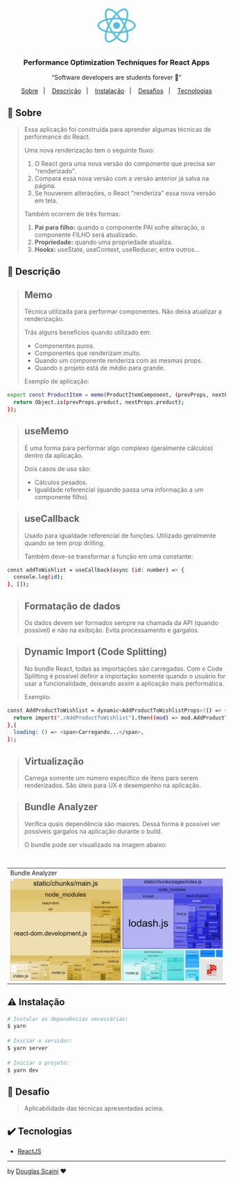 <h1 align="center"><img src="./.github/logo.svg" width="100px"/></h1>

<h3 align="center">Performance Optimization Techniques for React Apps</h3>

<p align="center">“Software developers are students forever 🧠”</p>

<p align="center">
  <a href="#about">Sobre</a>&nbsp;&nbsp;&nbsp;|&nbsp;&nbsp;&nbsp;
  <a href="#description">Descrição</a>&nbsp;&nbsp;&nbsp;|&nbsp;&nbsp;&nbsp;
  <a href="#install">Instalação</a>&nbsp;&nbsp;&nbsp;|&nbsp;&nbsp;&nbsp;
  <a href="#challenge">Desafios</a>&nbsp;&nbsp;&nbsp;|&nbsp;&nbsp;&nbsp;
  <a href="#technologies">Tecnologias</a>
</p>

## :speech_balloon: Sobre <a name="about"></a>

> Essa aplicação foi construída para aprender algumas técnicas de performance do React.
>
> Uma nova renderização tem o seguinte fluxo:
>
> 1. O React gera uma nova versão do componente que precisa ser "renderizado".
> 2. Compara essa nova versão com a versão anterior já salva na página.
> 3. Se houverem alterações, o React "renderiza" essa nova versão em tela.
>
> Também ocorrem de três formas:
>
> 1. **Pai para filho:** quando o componente PAI sofre alteração, o componente FILHO será atualizado.
> 2. **Propriedade:** quando uma propriedade atualiza.
> 3. **Hooks:** useState, useContext, useReducer, entre outros...

## :speech_balloon: Descrição <a name="description"></a>

> ## Memo
>
> Técnica utilizada para performar componentes. Não deixa atualizar a renderização.
>
> Trás alguns benefícios quando utilizado em:
>
> - Componentes puros.
> - Componentes que renderizam muito.
> - Quando um componente renderiza com as mesmas props.
> - Quando o projeto está de médio para grande.
>
> Exemplo de aplicação:

```bash
export const ProductItem = memo(ProductItemComponent, (prevProps, nextProps) => {
  return Object.is(prevProps.product, nextProps.product);
});
```

> ## useMemo
>
> É uma forma para performar algo complexo (geralmente cálculos) dentro da aplicação.
>
> Dois casos de uso são:
>
> - Cálculos pesados.
> - Igualdade referencial (quando passa uma informação a um componente filho).

> ## useCallback
>
> Usado para igualdade referencial de funções. Utilizado geralmente quando se tem prop drilling.
>
> Também deve-se transformar a função em uma constante:

```bash
const addToWishlist = useCallback(async (id: number) => {
  console.log(id);
}, []);
```

> ## Formatação de dados
>
> Os dados devem ser formados sempre na chamada da API (quando possível) e não na exibição. Evita processamento e gargalos.

> ## Dynamic Import (Code Splitting)
>
> No bundle React, todas as importações são carregadas.
> Com o Code Splitting é possível definir a importação somente quando o usuário for usar a funcionalidade, deixando assim a aplicação mais performática.
>
> Exemplo:

```bash
const AddProductToWishlist = dynamic<AddProductToWishlistProps>(() => {
  return import("./AddProductToWishlist").then((mod) => mod.AddProductToWishlist);
},{
  loading: () => <span>Carregando...</span>,
});
```

> ## Virtualização
>
> Carrega somente um número específico de itens para serem renderizados. São úteis para UX e desempenho na aplicação.

> ## Bundle Analyzer
>
> Verifica quais dependência são maiores. Dessa forma é possível ver possíveis gargalos na aplicação durante o build.
>
> O bundle pode ser visualizado na imagem abaixo:

<br />
<table>
  <tr>
    <td colspan="1">Bundle Analyzer</td>
  </tr>
  <tr>
    <td><img src="./.github/bundle.png" width="100%" /></td></td>
  </tr>
</table>

## :warning: Instalação <a name="install"></a>

```bash
# Instalar as dependências necessárias:
$ yarn

# Iniciar o servidor:
$ yarn server

# Iniciar o projeto:
$ yarn dev

```

## :triangular_flag_on_post: Desafio <a name="challenge"></a>

> Aplicabilidade das técnicas apresentadas acima.

## :heavy_check_mark: Tecnologias <a name="technologies"></a>

- [ReactJS](https://pt-br.reactjs.org/)

---

by [Douglas Scaini](https://www.github.com/douglasscaini) ❤️
